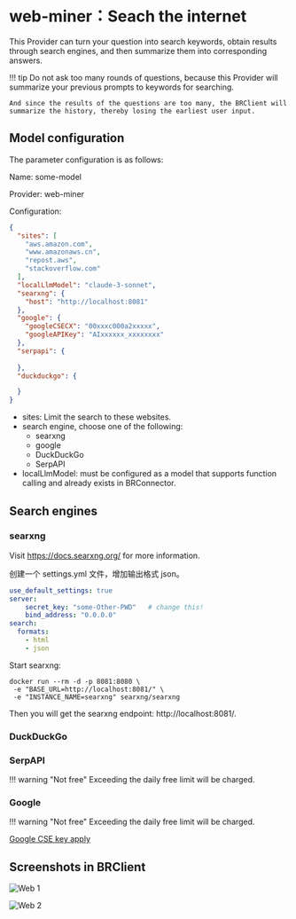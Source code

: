 # web-miner：Seach the internet

This Provider can turn your question into search keywords, obtain results through search engines, and then summarize them into corresponding answers.

!!! tip
    Do not ask too many rounds of questions, because this Provider will summarize your previous prompts to keywords for searching.

    And since the results of the questions are too many, the BRClient will summarize the history, thereby losing the earliest user input.

## Model configuration

The parameter configuration is as follows:

Name: some-model

Provider: web-miner

Configuration:

```json
{
  "sites": [
    "aws.amazon.com",
    "www.amazonaws.cn",
    "repost.aws",
    "stackoverflow.com"
  ],
  "localLlmModel": "claude-3-sonnet",
  "searxng": {
    "host": "http://localhost:8081"
  },
  "google": {
    "googleCSECX": "00xxxc000a2xxxxx",
    "googleAPIKey": "AIxxxxxx_xxxxxxxx"
  },
  "serpapi": {
    
  },
  "duckduckgo": {

  }
}
```

- sites: Limit the search to these websites.
- search engine, choose one of the following:
  - searxng
  - google
  - DuckDuckGo
  - SerpAPI
- localLlmModel: must be configured as a model that supports function calling and already exists in BRConnector.



## Search engines

### searxng

Visit https://docs.searxng.org/ for more information.

创建一个 settings.yml 文件，增加输出格式 json。

```yaml
use_default_settings: true
server:
    secret_key: "some-Other-PWD"   # change this!
    bind_address: "0.0.0.0"
search:
  formats:
    - html
    - json
```


Start searxng:

```shell
docker run --rm -d -p 8081:8080 \
 -e "BASE_URL=http://localhost:8081/" \
 -e "INSTANCE_NAME=searxng" searxng/searxng
```

Then you will get the searxng endpoint: http://localhost:8081/.

### DuckDuckGo

### SerpAPI

!!! warning "Not free"
    Exceeding the daily free limit will be charged.


### Google


!!! warning "Not free"
    Exceeding the daily free limit will be charged.

[Google CSE key apply](https://developers.google.com/custom-search/v1/introduction)


## Screenshots in BRClient

![Web 1](./screenshots/web-1.png)

![Web 2](./screenshots/web-2.png)
